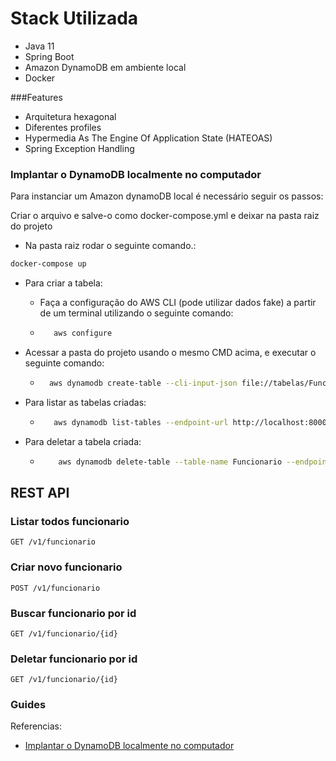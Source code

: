 # Stack Utilizada

* Java 11
* Spring Boot
* Amazon DynamoDB em ambiente local
* Docker

###Features

* Arquitetura hexagonal
* Diferentes profiles
* Hypermedia As The Engine Of Application State (HATEOAS)
* Spring Exception Handling


### Implantar o DynamoDB localmente no computador

Para instanciar um Amazon dynamoDB local é necessário seguir os passos:

Criar o arquivo e salve-o como docker-compose.yml e deixar na pasta raiz do projeto

* Na pasta raiz rodar o seguinte comando.:
```bash
docker-compose up
```

* Para criar a tabela:

    * Faça a configuração do AWS CLI (pode utilizar dados fake) a partir de um terminal utilizando o seguinte comando:
    * ```bash
         aws configure
         ```

* Acessar a pasta do projeto usando o mesmo CMD acima, e executar o seguinte comando:
    *  ```bash
         aws dynamodb create-table --cli-input-json file://tabelas/Funcionario.json --endpoint-url http://localhost:8000
         ```

* Para listar as tabelas criadas:
    * ```bash
         aws dynamodb list-tables --endpoint-url http://localhost:8000
         ```

* Para deletar a tabela criada:
    * ```bash
          aws dynamodb delete-table --table-name Funcionario --endpoint-url http://localhost:8000
         ```

## REST API

### Listar todos funcionario
    GET /v1/funcionario

### Criar novo funcionario
    POST /v1/funcionario

### Buscar funcionario por id
    GET /v1/funcionario/{id}

### Deletar funcionario por id
    GET /v1/funcionario/{id}

### Guides
Referencias:

* [Implantar o DynamoDB localmente no computador](https://docs.aws.amazon.com/pt_br/amazondynamodb/latest/developerguide/DynamoDBLocal.DownloadingAndRunning.html)


